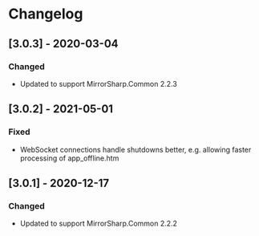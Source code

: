 # Changelog

## [3.0.3] - 2020-03-04

### Changed
- Updated to support MirrorSharp.Common 2.2.3

## [3.0.2] - 2021-05-01

### Fixed
- WebSocket connections handle shutdowns better, e.g. allowing faster processing of app_offline.htm

## [3.0.1] - 2020-12-17

### Changed
- Updated to support MirrorSharp.Common 2.2.2